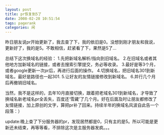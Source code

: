```yaml
---
layout: post
title: pr恢复到5了
date: 2008-02-28 10:51:54
tags: pagerank
categories: 闲
---
```

昨日朋友说pr开始更新了，我去查了下，我的依旧是0。没想到刚才朋友和我说，更新好了，我的是5。不敢相信，赶紧看了下，果然是5了...

总结下这次换域名的经验：
1.先把新域名解析/指向到旧域名。
2.在旧域名或者其他地方加新域名的链接，或者去搜索引擎提交，务必等收录。
3.最好是等3个月，或者google更新一次pr后，再进行后面的操作。
4.切换域名，把旧域名301到新域名，最好是路径也一起301.
5.让好友的友情链接修改到新域名。
6.并行几个月后再撤销旧域名。

当然，我不是这样的，去年10月直接切换，跟着把老域名301到新域名，才导致了换域名新老域名pr全丢失，百度还‘雪藏’了几个月。好在后面及时让朋友都修改了友情链接，加上原创的文字，算把pr补了回来。持续半年的换域名风波自此告一个段落：）

update:晚上查了下分服务器的pr，发现居然都是0，只有主的是5。所以可能是更新还未结束，再等等看，不排除这次是主服务器发疯。。。